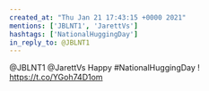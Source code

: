 ```yaml
---
created_at: "Thu Jan 21 17:43:15 +0000 2021"
mentions: ['JBLNT1', 'JarettVs']
hashtags: ['NationalHuggingDay']
in_reply_to: @JBLNT1
---
```


@JBLNT1 @JarettVs Happy #NationalHuggingDay ! https://t.co/YGoh74D1om